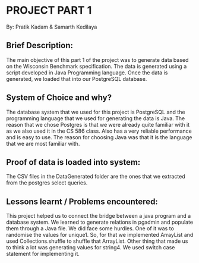 # PROJECT PART 1
By: Pratik Kadam & Samarth Kedilaya


## Brief Description:
The main objective of this part 1 of the project was to generate data based on the Wisconsin Benchmark specification. The data is generated using a script developed in Java Programming language. Once the data is generated, we loaded that into our PostgreSQL database.

## System of Choice and why?
The database system that we used for this project is PostgreSQL and the programming language that we used for generating the data is Java. The reason that we chose Postgres is that we were already quite familiar with it as we also used it in the CS 586 class. Also has a very reliable performance and is easy to  use. The reason for choosing Java was that it is the language that we are most familiar with.

## Proof of data is loaded into system:
The CSV files in the DataGenerated folder are the ones that we extracted from the postgres select queries.

## Lessons learnt / Problems encountered: 
This project helped us to connect the bridge between a java program and a database system. We learned to generate relations in pgadmin and populate them through a Java file. We did face some hurdles. One of it was to randomise the values for unique1. So, for that we implemented ArrayList and used Collections.shuffle to shuffle that ArrayList. Other thing that made us to think a lot was generating values for string4. We used switch case statement for implementing it.
